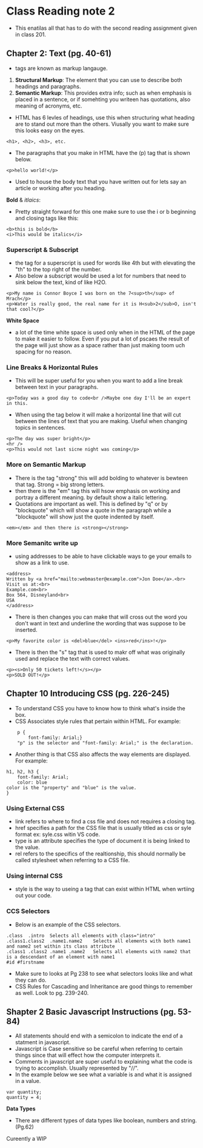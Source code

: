 # Class Reading note 2 
- This enatilas all that has to do with the second reading assignment given in class 201. 

## Chapter 2: **Text** (pg. 40-61)
- tags are known as markup langauge. 
1. **Structural Markup**: The element that you can use to describe both headings and paragraphs. 
2. **Semantic Markup**: This provides extra info; such as when emphasis is placed in a sentence, or if somehting you writeen has quotations, also meaning of acronyms, etc.
- HTML has 6 levles of headings, use this when structuring what heading are to stand out more than the others. Viusally you want to make sure this looks easy on the eyes. 
```
<h1>, <h2>, <h3>, etc. 
```
- The paragraphs that you make in HTML have the (p) tag that is shown below.
```
<p>hello world!</p>
```
- Used to house the body text that you have written out for lets say an article or working after you heading. 

**Bold** & *itlaics*:
- Pretty straight forward for this one make sure to use the i or b beginning and closing tags like this: 
``` 
<b>this is bold</b> 
<i>This would be italics</i>
```
### Superscript & Subscript
- the tag for a superscript is used for words like 4th but with elevating the "th" to the top right of the number. 
- Also below a subscript would be used a lot for numbers that need to sink below the text, kind of like H2O. 
```
<p>My name is Connor Boyce I was born on the 7<sup>th</sup> of Mrach</p>
<p>Water is really good, the real name for it is H<sub>2</sub>O, isn't that cool?</p>
```
**White Space** 
- a lot of the time white space is used only when in the HTML of the page to make it easier to follow. Even if you put a lot of pscaes the result of the page will just show as a space rather than just making toom uch spacing for no reason. 

### Line Breaks & Horizontal Rules
- This will be super useful for you when you want to add a line break between text in your paragraphs. 
```
<p>Today was a good day to code<br />Maybe one day I'll be an expert in this.
``` 
- When using the tag below it will make a horizontal line that will cut between the lines of text that you are making. Useful when changing topics in sentences. 
``` 
<p>The day was super bright</p>
<hr />
<p>This would not last sicne night was coming</p>
```

### More on Semantic Markup
- There is the tag "strong" this will add bolding to whatever is bewteen that tag. Strong = big strong letters. 
- then there is the "em" tag this will hsow emphasis on working and portray a different meaning. by default show a italic lettering. 
- Quotations are important as well. This is defined by "q" or by "blockquote" which will show a quote in the paragraph while a "blockquote" will show just the quote indented by itself. 
```
<em></em> and then there is <strong></strong>
``` 

### More Semanitc write up
- using addresses to be able to have clickable ways to ge your emails to show as a link to use. 
```
<address>
Written by <a href="mailto:webmaster@example.com">Jon Doe</a>.<br>
Visit us at:<br>
Example.com<br>
Box 564, Disneyland<br>
USA
</address>
```
- There is then changes you can make that will cross out the word you don't want in text and underline the wording that was suppose to be inserted. 
```
<p>My favorite color is <del>blue</del> <ins>red</ins>!</p> 
```
- There is then the "s" tag that is used to makr off what was originally used and replace the text with correct values. 
```
<p><s>Only 50 tickets left!</s></p>
<p>SOLD OUT!</p>
```

## Chapter 10 Introducing CSS (pg. 226-245)
- To understand CSS you have to know how to think what's inside the box. 
- CSS Associates style rules that pertain within HTML. 
For example: 
``` 
    p {
        font-family: Arial;}
    "p" is the selector and "font-family: Arial;" is the declaration. 
```
- Another thing is that CSS also affects the way elements are displayed. For example: 
```
h1, h2, h3 { 
    font-family: Arial; 
    color: blue
color is the "property" and "blue" is the value. 
}
```
### Using External CSS 
- link refers to where to find a css file and does not requires a closing tag. 
- href specifies a path for the CSS file that is usually titled as css or syle format ex: syle.css witin VS code. 
- type is an attribute specifies the type of document it is being linked to the value. 
- rel refers to the specifics of the realtionship, this should normally be called stylesheet when referring to a CSS file. 

### Using internal CSS 
- style is the way to useing a tag that can exist within HTML when wrtiing out your code. 

### CCS Selectors 
- Below is an example of the CSS selectors. 
``` 
.class	.intro	Selects all elements with class="intro"
.class1.class2	.name1.name2	Selects all elements with both name1 and name2 set within its class attribute
.class1 .class2	.name1 .name2	Selects all elements with name2 that is a descendant of an element with name1
#id	#firstname	
```
- Make sure to looks at Pg 238 to see what selectors looks like and what they can do. 
- CSS Rules for Cascading and Inheritance are good things to remember as well. Look to pg. 239-240. 

## Shapter 2 Basic Javascript Instructions (pg. 53-84) 
- All statements should end with a semicolon to indicate the end of a statment in javascript. 
- Javascript is Case sensitive so be careful when referring to certain things since that will effect how the computer interprets it. 
- Comments in javascript are super useful to explaining what the code is trying to accomplish. Usually represented by "//". 
- In the example below we see what a variable is and what it is assigned in a value. 
``` 
var quantity;
quantity = 4; 
``` 
**Data Types** 
- There are different types of data types like boolean, numbers and string. (Pg.62)

Cureently a WIP
